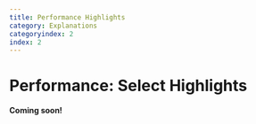 ```yaml
---
title: Performance Highlights
category: Explanations
categoryindex: 2
index: 2
---
```


Performance: Select Highlights
===

__Coming soon!__
